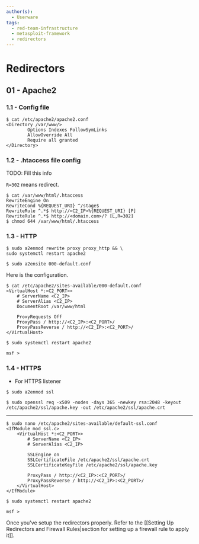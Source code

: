 ```yaml
---
author(s):
  - Userware
tags:
  - red-team-infrastructure
  - metasploit-framework
  - redirectors
---
```

# Redirectors

## 01 - Apache2

### 1.1 - Config file

```
$ cat /etc/apache2/apache2.conf
<Directory /var/www/>
		Options Indexes FollowSymLinks
		AllowOverride All
		Require all granted
</Directory>
```

### 1.2 - .htaccess file config

TODO: Fill this info

`R=302` means redirect.

```
$ cat /var/www/html/.htaccess
RewriteEngine On
RewriteCond %{REQUEST_URI} ^/stage$
RewriteRule ^.*$ http://<C2_IP>%{REQUEST_URI} [P]
RewriteRule ^.*$ http://<domain.com>/? [L,R=302]
$ chmod 644 /var/www/html/.htaccess
```

### 1.3 - HTTP

```
$ sudo a2enmod rewrite proxy proxy_http && \
sudo systemctl restart apache2
```

`$ sudo a2ensite 000-default.conf`

Here is the configuration.

```
$ cat /etc/apache2/sites-available/000-default.conf
<VirtualHost *:<C2_PORT>>
	# ServerName <C2_IP>
	# ServerAlias <C2_IP>
	DocumentRoot /var/www/html

	ProxyRequests Off
	ProxyPass / http://<C2_IP>:<C2_PORT>/
	ProxyPassReverse / http://<C2_IP>:<C2_PORT>/
</VirtualHost>
```

`$ sudo systemctl restart apache2`

```
msf >
```

### 1.4 - HTTPS

- For HTTPS listener

`$ sudo a2enmod ssl`

`$ sudo openssl req -x509 -nodes -days 365 -newkey rsa:2048 -keyout /etc/apache2/ssl/apache.key -out /etc/apache2/ssl/apache.crt`

---

```
$ sudo nano /etc/apache2/sites-available/default-ssl.conf
<IfModule mod_ssl.c>
    <VirtualHost *:<C2_PORT>>
        # ServerName <C2_IP>
        # ServerAlias <C2_IP>

        SSLEngine on
        SSLCertificateFile /etc/apache2/ssl/apache.crt
        SSLCertificateKeyFile /etc/apache2/ssl/apache.key

        ProxyPass / http://<C2_IP>:<C2_PORT>/
        ProxyPassReverse / http://<C2_IP>:<C2_PORT>/
    </VirtualHost>
</IfModule>
```

`$ sudo systemctl restart apache2`

```
msf >
```

Once you've setup the redirectors properly. Refer to the [[Setting Up Redirectors and Firewall Rules|section for setting up a firewall rule to apply it]].
